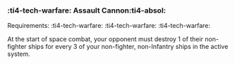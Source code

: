 ### :ti4-tech-warfare: **Assault Cannon**:ti4-absol:

Requirements: :ti4-tech-warfare: :ti4-tech-warfare: :ti4-tech-warfare:

At the start of space combat, your opponent must destroy 1 of their non-fighter ships for every 3 of your non-fighter, non-Infantry ships in the active system.
